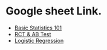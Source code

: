 # Google sheet Link.

- [Basic Statistics 101](https://docs.google.com/spreadsheets/d/1AU5jVmVHEeixHD6Oc5Cx-jg6Anh_82-s4EPELe4jrqU/edit?usp=sharing)
- [RCT & AB Test](https://docs.google.com/spreadsheets/d/1HC6_x5qNn8RIqXfEoeKSGR6v2IYm80hoAFLLklQ9mBY/edit?usp=sharing)
- [Logistic Regression](https://docs.google.com/spreadsheets/d/1oLpjkyFbWUDIWE1xZJ3UlU349RlB2L6F64fFOGS1Tv8/edit?usp=drive_link)
